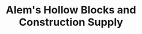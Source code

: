 ---
title: "Alem's Hollow Blocks and Construction Supply"
url: /bacarra/alems-hollow-blocks-and-construction-supply/
shop: trade
---